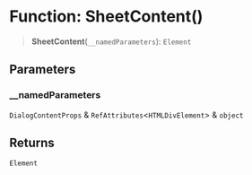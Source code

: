 # Function: SheetContent()

> **SheetContent**(`__namedParameters`): `Element`

## Parameters

### \_\_namedParameters

`DialogContentProps` & `RefAttributes`\<`HTMLDivElement`\> & `object`

## Returns

`Element`
